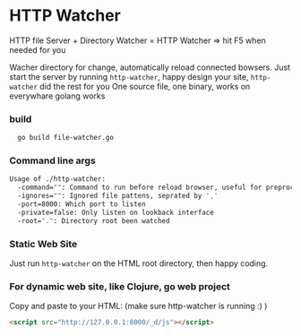 # HTTP Watcher

HTTP file Server + Directory Watcher = HTTP Watcher => hit F5 when needed for you

>
Wacher directory for change, automatically reload connected bowsers. Just start the server by running `http-watcher`, happy design your site, `http-watcher` did the rest for you
One source file, one binary, works on everywhare golang works

### build

```sh
  go build file-watcher.go
```

### Command line args

```sh
Usage of ./http-watcher:
  -command="": Command to run before reload browser, useful for preprocess, like compile scss. The files been chaneged, along with event type are pass as arguments
  -ignores="": Ignored file pattens, seprated by ','
  -port=8000: Which port to listen
  -private=false: Only listen on lookback interface
  -root=".": Directory root been watched
```


### Static Web Site

Just run `http-watcher` on the HTML root directory, then happy coding.

### For dynamic web site, like Clojure, go web project
Copy and paste to your HTML: (make sure http-watcher is running :) )
```html
<script src="http://127.0.0.1:8000/_d/js"></script>
```
